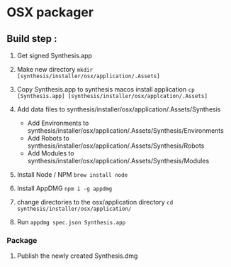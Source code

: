# OSX packager

## Build step :

1. Get signed Synthesis.app

2. Make new directory ` mkdir [synthesis/installer/osx/application/.Assets] `

3. Copy Synthesis.app to synthesis macos install application ` cp [Synthesis.app] [synthesis/installer/osx/applcation/.Assets] `

4. Add data files to synthesis/installer/osx/application/.Assets/Synthesis
	
	- Add Environments to synthesis/installer/osx/application/.Assets/Synthesis/Environments
	- Add Robots to synthesis/installer/osx/application/.Assets/Synthesis/Robots
	- Add Modules to synthesis/installer/osx/application/.Assets/Synthesis/Modules

5. Install Node / NPM ` brew install node `

6. Install AppDMG ` npm i -g appdmg `

7. change directories to the osx/application directory ` cd synthesis/installer/osx/application/ `

8. Run ` appdmg spec.json Synthesis.app `

### Package

1. Publish the newly created Synthesis.dmg

